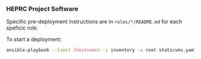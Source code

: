 ### HEPRC Project Software

Specific pre-deployment instructions are in `roles/*/README.md` for each speficic role.

To start a deployment:

```sh
ansible-playbook --limit [hostname] -i inventory -u root staticvms.yaml
```

